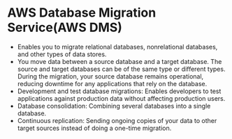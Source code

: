 # AWS Database Migration Service(AWS DMS)
- Enables you to migrate relational databases, nonrelational databases, and other types of data stores.
- You move data between a source database and a target database. The source and target databases can be of the same type or different types. During the migration, your source database remains operational, reducing downtime for any applications that rely on the database.
- Development and test database migrations: Enables developers to test applications against production data without affecting production users.
- Database consolidation: Combining several databases into a single database.
- Continuous replication: Sending ongoing copies of your data to other target sources instead of doing a one-time migration.